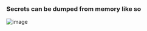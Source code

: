 ### Secrets can be dumped from memory like so
![image](https://user-images.githubusercontent.com/73394656/169624319-9eec16bb-a81a-4fff-8fd0-80dbdf894cfd.png)

